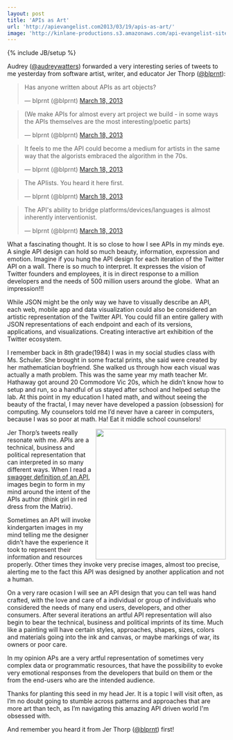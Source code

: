 ```yaml
---
layout: post
title: 'APIs as Art'
url: 'http://apievangelist.com2013/03/19/apis-as-art/'
image: 'http://kinlane-productions.s3.amazonaws.com/api-evangelist-site/blog/washington-crossing-the-delaware-cropped.png'
---
```

{% include JB/setup %}
<p>
     Audrey (<a href="https://twitter.com/blprnt">@audreywatters</a>) forwarded a very interesting series of tweets to me yesterday from software artist, writer, and educator Jer Thorp (<a href="https://twitter.com/blprnt" target="_blank">@blprnt</a>):
</p>
<blockquote >
     <p>
          Has anyone written about APIs as art objects?
     </p>— blprnt (@blprnt) <a href="https://twitter.com/blprnt/status/313713240943247361">March 18, 2013</a>
</blockquote>
<blockquote >
     <p>
          (We make APIs for almost every art project we build - in some ways the APIs themselves are the most interesting/poetic parts)
     </p>— blprnt (@blprnt) <a href="https://twitter.com/blprnt/status/313714968379940865">March 18, 2013</a>
</blockquote>
<blockquote >
     <p>
          It feels to me the API could become a medium for artists in the same way that the algorists embraced the algorithm in the 70s.
     </p>— blprnt (@blprnt) <a href="https://twitter.com/blprnt/status/313716173973897216">March 18, 2013</a>
</blockquote>
<blockquote >
     <p>
          The APIists. You heard it here first.
     </p>— blprnt (@blprnt) <a href="https://twitter.com/blprnt/status/313716358242238466">March 18, 2013</a>
</blockquote>
<blockquote >
     <p>
          The API's ability to bridge platforms/devices/languages is almost inherently interventionist.
     </p>— blprnt (@blprnt) <a href="https://twitter.com/blprnt/status/313717301008535552">March 18, 2013</a>
</blockquote>
<p>
     What a fascinating thought. It is so close to how I see APIs in my minds eye. A single API design can hold so much beauty, information, expression and emotion. Imagine if you hung the API design for each iteration of the Twitter API on a wall. There is so much to interpret. It expresses the vision of Twitter founders and employees, it is in direct response to a million developers and the needs of 500 million users around the globe.  What an impression!!!
</p>
<p>
     While JSON might be the only way we have to visually describe an API, each web, mobile app and data visualization could also be considered an artistic representation of the Twitter API. You could fill an entire gallery with JSON representations of each endpoint and each of its versions, applications, and visualizations. Creating interactive art exhibition of the Twitter ecosystem.
</p>
<p>
     I remember back in 8th grade(1984) I was in my social studies class with Ms. Schuler. She brought in some fractal prints, she said were created by her mathematician boyfriend. She walked us through how each visual was actually a math problem. This was the same year my math teacher Mr. Hathaway got around 20 Commodore Vic 20s, which he didn’t know how to setup and run, so a handful of us stayed after school and helped setup the lab. At this point in my education I hated math, and without seeing the beauty of the fractal, I may never have developed a passion (obsession) for computing. My counselors told me I’d never have a career in computers, because I was so poor at math. Ha! Eat it middle school counselors!
</p>
<p>
     <img src="https://s3.amazonaws.com/kinlane-productions/washington-crossing-the-delaware-cropped.png"  width="300" align="right" />
</p>
<p>
     Jer Thorp’s tweets really resonate with me. APIs are a technical, business and political representation that can interpreted in so many different ways. When I read a <a href="https://developers.helloreverb.com/swagger/">swagger definition of an API</a>, images begin to form in my mind around the intent of the APIs author (think girl in red dress from the Matrix).
</p>
<p>
     Sometimes an API will invoke kindergarten images in my mind telling me the designer didn’t have the experience it took to represent their information and resources properly. Other times they invoke very precise images, almost too precise, alerting me to the fact this API was designed by another application and not a human.
</p>
<p>
     On a very rare ocasion I will see an API design that you can tell was hand crafted, with the love and care of a individual or group of individuals who considered the needs of many end users, developers, and other consumers. After several iterations an artful API representation will also begin to bear the technical, business and political imprints of its time. Much like a painting will have certain styles, approaches, shapes, sizes, colors and materials going into the ink and canvas, or maybe markings of war, its owners or poor care.
</p>
<p>
     In my opinion APs are a very artful representation of sometimes very complex data or programmatic resources, that have the possibility to evoke very emotional responses from the developers that build on them or the from the end-users who are the intended audience.
</p>
<p>
     Thanks for planting this seed in my head Jer. It is a topic I will visit often, as I’m no doubt going to stumble across patterns and approaches that are more art than tech, as I’m navigating this amazing API driven world I'm obsessed with.
</p>
<p>
     And remember you heard it from Jer Thorp (<a href="https://twitter.com/blprnt" target="_blank">@blprnt</a>) first!
</p>

